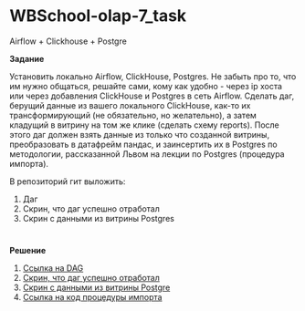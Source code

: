 # WBSchool-olap-7_task
Airflow + Clickhouse + Postgre

**Задание**

Установить локально Airflow, ClickHouse, Postgres. Не забыть про то, что им нужно общаться, решайте сами, кому как удобно - через ip хоста или через добавления ClickHouse и Postgres в сеть Airflow.
Сделать даг, берущий данные из вашего локального ClickHouse, как-то их трансформирующий (не обязательно, но желательно), а затем кладущий в витрину на том же клике (сделать схему reports). После этого даг должен взять данные из только что созданной витрины, преобразовать в датафрейм пандас, и заинсертить их в Postgres по методологии, рассказанной Львом на лекции по Postgres (процедура импорта).

В репозиторий гит выложить:

1. Даг
2. Скрин, что даг успешно отработал
3. Скрин с данными из витрины Postgres

#
**Решение**

1. [Ссылка на DAG](https://github.com/AntonStart/WBSchool-olap-7_task/blob/main/my_dag.py)
2. [Cкрин, что даг успешно отработал](https://github.com/AntonStart/WBSchool-olap-7_task/blob/main/%D0%A1%D0%BD%D0%B8%D0%BC%D0%BE%D0%BA%20%D1%8D%D0%BA%D1%80%D0%B0%D0%BD%D0%B0%202024-07-30%20134331.png)
3. [Скрин с данными из витрины Postgre](https://github.com/AntonStart/WBSchool-olap-7_task/blob/main/%D0%A1%D0%BD%D0%B8%D0%BC%D0%BE%D0%BA%20%D1%8D%D0%BA%D1%80%D0%B0%D0%BD%D0%B0%202024-07-30%20134711.png)
4. [Ссылка на код процедуры импорта](https://github.com/AntonStart/WBSchool-olap-7_task/blob/main/PG.sql)
